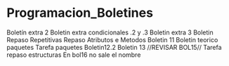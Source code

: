 # Programacion_Boletines
Boletín extra 2
Boletin extra condicionales .2 y .3
Boletin extra 3
Boletin Repaso Repetitivas
Repaso Atributos e Metodos
Boletin 11
Boletin teorico paquetes
Tarefa paquetes
Boletin12.2
Boletin 13
//REVISAR BOL15//
Tarefa repaso estructuras
En bol16 no sale el nombre
